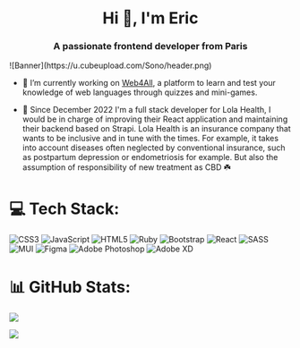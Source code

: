 <h1 align="center">Hi 👋, I'm Eric</h1>
<h3 align="center">A passionate frontend developer from Paris</h3>
![Banner](https://u.cubeupload.com/Sono/header.png)

- 🔭 I’m currently working on [Web4All](https://web4all.vercel.app/), a platform to learn and test your knowledge of web languages through quizzes and mini-games.


- 🤝 Since December 2022 I'm a full stack developer for Lola Health, I would be in charge of improving their React application and maintaining their backend based on Strapi.  Lola Health is an insurance company that wants to be inclusive and in tune with the times. For example, it takes into account diseases often neglected by conventional insurance, such as postpartum depression or endometriosis for example. But also the assumption of responsibility of new treatment as CBD ☘️

# 💻 Tech Stack:
![CSS3](https://img.shields.io/badge/css3-%231572B6.svg?style=for-the-badge&logo=css3&logoColor=white) ![JavaScript](https://img.shields.io/badge/javascript-%23323330.svg?style=for-the-badge&logo=javascript&logoColor=%23F7DF1E) ![HTML5](https://img.shields.io/badge/html5-%23E34F26.svg?style=for-the-badge&logo=html5&logoColor=white) ![Ruby](https://img.shields.io/badge/ruby-%23CC342D.svg?style=for-the-badge&logo=ruby&logoColor=white) ![Bootstrap](https://img.shields.io/badge/bootstrap-%23563D7C.svg?style=for-the-badge&logo=bootstrap&logoColor=white) ![React](https://img.shields.io/badge/react-%2320232a.svg?style=for-the-badge&logo=react&logoColor=%2361DAFB) ![SASS](https://img.shields.io/badge/SASS-hotpink.svg?style=for-the-badge&logo=SASS&logoColor=white) ![MUI](https://img.shields.io/badge/MUI-%230081CB.svg?style=for-the-badge&logo=material-ui&logoColor=white) 	![Figma](https://img.shields.io/badge/figma-%23F24E1E.svg?style=for-the-badge&logo=figma&logoColor=white) ![Adobe Photoshop](https://img.shields.io/badge/adobephotoshop-%2331A8FF.svg?style=for-the-badge&logo=adobephotoshop&logoColor=white) ![Adobe XD](https://img.shields.io/badge/Adobe%20XD-470137?style=for-the-badge&logo=Adobe%20XD&logoColor=#FF61F6)
# 📊 GitHub Stats:
![](https://github-readme-stats.vercel.app/api?username=EricSoeun&theme=nightowl&hide_border=false&include_all_commits=false&count_private=false)<br/>

![](https://github-readme-stats.vercel.app/api/top-langs/?username=EricSoeun&theme=nightowl&hide_border=false&include_all_commits=false&count_private=false&layout=compact)
